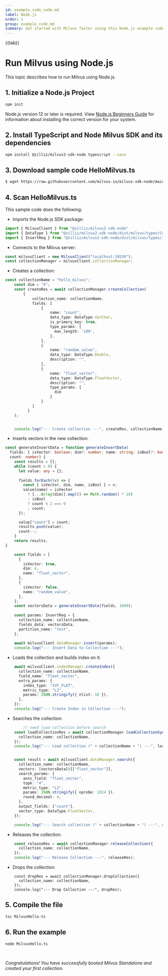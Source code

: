 ```yaml
---
id: example_code_node.md
label: Node.js
order: 1
group: example_code.md
summary: Get started with Milvus faster using this Node.js example code.
---
```


{{tab}}

# Run Milvus using Node.js

This topic describes how to run Milvus using Node.js.


## 1.  Initialize a Node.js Project
```bash
npm init
```  

<div class="alert note">
Node.js version 12 or later is required. View <a href="https://www.cloudbees.com/blog/node-js-tutorial">Node.js Beginners Guide</a> for information about installing the correct version for your system.
</div>



## 2.  Install TypeScript and Node Milvus SDK and its dependencies

```bash
npm install @zilliz/milvus2-sdk-node typescript --save
```


## 3. Download sample code HelloMilvus.ts
```bash
$ wget https://raw.githubusercontent.com/milvus-io/milvus-sdk-node/main/example/HelloMilvus.ts
```

## 4. Scan HelloMilvus.ts

This sample code does the following:

- Imports the Node.js SDK package:
```ts
import { MilvusClient } from "@zilliz/milvus2-sdk-node"
import { DataType } from "@zilliz/milvus2-sdk-node/dist/milvus/types/Common";
import { InsertReq } from "@zilliz/milvus2-sdk-node/dist/milvus/types/Insert";
```

- Connects to the Milvus server:
```ts
const milvusClient = new MilvusClient("localhost:19530");
const collectionManager = milvusClient.collectionManager;
```

- Creates a collection:
```ts
const collectionName = "hello_milvus";
    const dim = "4";
    const createRes = await collectionManager.createCollection(
        {
            collection_name: collectionName,
            fields: [
                {
                    name: "count",
                    data_type: DataType.VarChar,
                    is_primary_key: true,
                    type_params: {
                      max_length: '100',
                    },
                }, 
                {
                    name: "random_value",
                    data_type: DataType.Double,
                    description: "",
                }, 
                {
                    name: "float_vector",
                    data_type: DataType.FloatVector,
                    description: "",
                    type_params: {
                      dim
                    }
                }
            ]
          }
    );


    console.log("--- Create collection ---", createRes, collectionName);
```


- Inserts vectors in the new collection:
```ts
const generateInsertData = function generateInsertData(
  fields: { isVector: boolean; dim?: number; name: string; isBool?: boolean }[],
  count: number) {
    const results = [];
    while (count > 0) {
      let value: any = {};
  
      fields.forEach((v) => {
        const { isVector, dim, name, isBool } = v;
        value[name] = isVector
          ? [...Array(dim)].map(() => Math.random() * 10)
          : isBool
          ? count % 2 === 0
          : count;
      });

      value["count"] = count;
      results.push(value);
      count--;
    }
    return results;
}

    const fields = [
      {
        isVector: true,
        dim: 4,
        name: "float_vector",
      },
      {
        isVector: false,
        name: "random_value",
      },
    ];
    const vectorsData = generateInsertData(fields, 1000);
  
    const params: InsertReq = {
      collection_name: collectionName,
      fields_data: vectorsData,
      partition_name: "test",
    };
  
    await milvusClient.dataManager.insert(params);
    console.log("--- Insert Data to Collection ---");
```

- Loads the collection and builds index on it:
``` ts
    await milvusClient.indexManager.createIndex({
      collection_name: collectionName,
      field_name: "float_vector",
      extra_params: {
        index_type: "IVF_FLAT",
        metric_type: "L2",
        params: JSON.stringify({ nlist: 10 }),
      },
    });
    console.log("--- Create Index in Collection ---");
```

- Searches the collection:
```ts
        // need load collection before search
    const loadCollectionRes = await collectionManager.loadCollectionSync({
      collection_name: collectionName,
    });
    console.log("--- Load collection (" + collectionName + ") ---", loadCollectionRes);


    const result = await milvusClient.dataManager.search({
      collection_name: collectionName,
      vectors: [vectorsData[0]["float_vector"]],
      search_params: {
        anns_field: "float_vector",
        topk: "4",
        metric_type: "L2",
        params: JSON.stringify({ nprobe: 1024 }),
        round_decimal: 4,
      },
      output_fields: ["count"],
      vector_type: DataType.FloatVector,
    });

    console.log("--- Search collection (" + collectionName + ") ---", result);
```

- Releases the collection:
```ts
    const releaseRes = await collectionManager.releaseCollection({
      collection_name: collectionName,
    });
    console.log("--- Release Collection ---", releaseRes);
``` 

- Drops the collection:
```tw
    const dropRes = await collectionManager.dropCollection({
      collection_name: collectionName,
    });
    console.log("--- Drop Collection ---", dropRes);
```

## 5. Compile the file
```bash
tsc MilvusHello.ts
```


## 6. Run the example
```bash
node MilvusHello.ts
```


<br/>


*Congratulations! You have successfully booted Milvus Standalone and created your first collection.*
